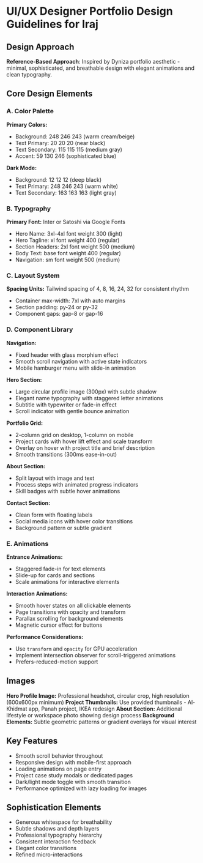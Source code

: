 # UI/UX Designer Portfolio Design Guidelines for Iraj

## Design Approach
**Reference-Based Approach**: Inspired by Dyniza portfolio aesthetic - minimal, sophisticated, and breathable design with elegant animations and clean typography.

## Core Design Elements

### A. Color Palette
**Primary Colors:**
- Background: 248 246 243 (warm cream/beige)
- Text Primary: 20 20 20 (near black)
- Text Secondary: 115 115 115 (medium gray)
- Accent: 59 130 246 (sophisticated blue)

**Dark Mode:**
- Background: 12 12 12 (deep black)
- Text Primary: 248 246 243 (warm white)
- Text Secondary: 163 163 163 (light gray)

### B. Typography
**Primary Font:** Inter or Satoshi via Google Fonts
- Hero Name: 3xl-4xl font weight 300 (light)
- Hero Tagline: xl font weight 400 (regular)
- Section Headers: 2xl font weight 500 (medium)
- Body Text: base font weight 400 (regular)
- Navigation: sm font weight 500 (medium)

### C. Layout System
**Spacing Units:** Tailwind spacing of 4, 8, 16, 24, 32 for consistent rhythm
- Container max-width: 7xl with auto margins
- Section padding: py-24 or py-32
- Component gaps: gap-8 or gap-16

### D. Component Library

**Navigation:**
- Fixed header with glass morphism effect
- Smooth scroll navigation with active state indicators
- Mobile hamburger menu with slide-in animation

**Hero Section:**
- Large circular profile image (300px) with subtle shadow
- Elegant name typography with staggered letter animations
- Subtitle with typewriter or fade-in effect
- Scroll indicator with gentle bounce animation

**Portfolio Grid:**
- 2-column grid on desktop, 1-column on mobile
- Project cards with hover lift effect and scale transform
- Overlay on hover with project title and brief description
- Smooth transitions (300ms ease-in-out)

**About Section:**
- Split layout with image and text
- Process steps with animated progress indicators
- Skill badges with subtle hover animations

**Contact Section:**
- Clean form with floating labels
- Social media icons with hover color transitions
- Background pattern or subtle gradient

### E. Animations
**Entrance Animations:**
- Staggered fade-in for text elements
- Slide-up for cards and sections
- Scale animations for interactive elements

**Interaction Animations:**
- Smooth hover states on all clickable elements
- Page transitions with opacity and transform
- Parallax scrolling for background elements
- Magnetic cursor effect for buttons

**Performance Considerations:**
- Use `transform` and `opacity` for GPU acceleration
- Implement intersection observer for scroll-triggered animations
- Prefers-reduced-motion support

## Images
**Hero Profile Image:** Professional headshot, circular crop, high resolution (600x600px minimum)
**Project Thumbnails:** Use provided thumbnails - Al-Khidmat app, Panah project, IKEA redesign
**About Section:** Additional lifestyle or workspace photo showing design process
**Background Elements:** Subtle geometric patterns or gradient overlays for visual interest

## Key Features
- Smooth scroll behavior throughout
- Responsive design with mobile-first approach
- Loading animations on page entry
- Project case study modals or dedicated pages
- Dark/light mode toggle with smooth transition
- Performance optimized with lazy loading for images

## Sophistication Elements
- Generous whitespace for breathability
- Subtle shadows and depth layers
- Professional typography hierarchy
- Consistent interaction feedback
- Elegant color transitions
- Refined micro-interactions
